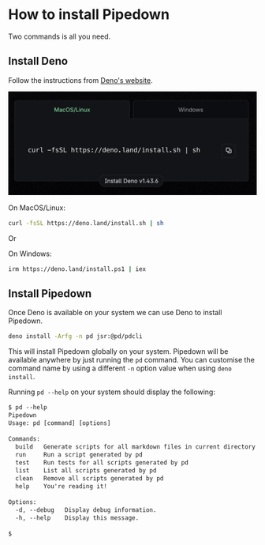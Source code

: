 # How to install Pipedown

Two commands is all you need. 


## Install Deno

Follow the instructions from [Deno's website](https://deno.com/).

![Deno install](/img/denoInstall.png)

On MacOS/Linux:
```bash skip
curl -fsSL https://deno.land/install.sh | sh
```

Or

On Windows:
```bash skip
irm https://deno.land/install.ps1 | iex
```

## Install Pipedown
Once Deno is available on your system we can use Deno to install Pipedown.

```bash
deno install -Arfg -n pd jsr:@pd/pdcli
```

This will install Pipedown globally on your system. Pipedown will be available anywhere by just running the `pd` command. You can customise the command name by using a different `-n` option value when using `deno install`.

Running `pd --help` on your system should display the following:

```text
$ pd --help                                   
Pipedown
Usage: pd [command] [options]

Commands:
  build   Generate scripts for all markdown files in current directory
  run     Run a script generated by pd
  test    Run tests for all scripts generated by pd
  list    List all scripts generated by pd
  clean   Remove all scripts generated by pd
  help    You're reading it!

Options:
  -d, --debug   Display debug information.
  -h, --help    Display this message.

$
```

